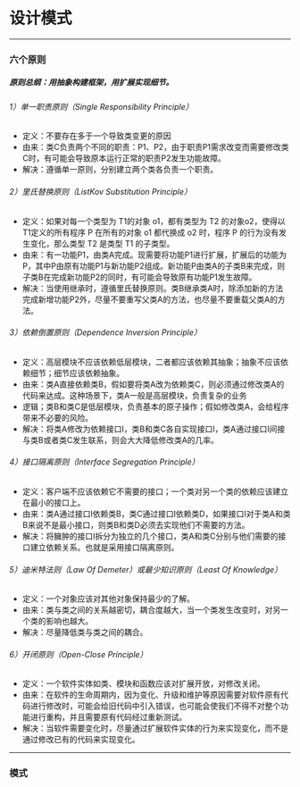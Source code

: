 # 设计模式

----
### 六个原则
##### 原则总纲：用抽象构建框架，用扩展实现细节。
###### 1）单一职责原则（Single Responsibility Principle）

* 定义：不要存在多于一个导致类变更的原因
* 由来：类C负责两个不同的职责：P1、P2，由于职责P1需求改变而需要修改类C时，有可能会导致原本运行正常的职责P2发生功能故障。
* 解决：遵循单一原则，分别建立两个类各负责一个职责。

###### 2）里氏替换原则（ListKov Substitution Principle）

* 定义：如果对每一个类型为 T1的对象 o1，都有类型为 T2 的对象o2，使得以 T1定义的所有程序 P 在所有的对象 o1 都代换成 o2 时，程序 P 的行为没有发生变化，那么类型 T2 是类型 T1 的子类型。
* 由来：有一功能P1，由类A完成。现需要将功能P1进行扩展，扩展后的功能为P，其中P由原有功能P1与新功能P2组成。新功能P由类A的子类B来完成，则子类B在完成新功能P2的同时，有可能会导致原有功能P1发生故障。
* 解决：当使用继承时，遵循里氏替换原则。类B继承类A时，除添加新的方法完成新增功能P2外，尽量不要重写父类A的方法，也尽量不要重载父类A的方法。
    
###### 3）依赖倒置原则（Dependence Inversion Principle）

* 定义：高层模块不应该依赖低层模块，二者都应该依赖其抽象；抽象不应该依赖细节；细节应该依赖抽象。
* 由来：类A直接依赖类B，假如要将类A改为依赖类C，则必须通过修改类A的代码来达成。这种场景下，类A一般是高层模块，负责复杂的业务
* 逻辑；类B和类C是低层模块，负责基本的原子操作；假如修改类A，会给程序带来不必要的风险。
* 解决：将类A修改为依赖接口I，类B和类C各自实现接口I，类A通过接口I间接与类B或者类C发生联系，则会大大降低修改类A的几率。

###### 4）接口隔离原则（Interface Segregation Principle）
* 定义：客户端不应该依赖它不需要的接口；一个类对另一个类的依赖应该建立在最小的接口上。
* 由来：类A通过接口I依赖类B，类C通过接口I依赖类D，如果接口I对于类A和类B来说不是最小接口，则类B和类D必须去实现他们不需要的方法。
* 解决：将臃肿的接口I拆分为独立的几个接口，类A和类C分别与他们需要的接口建立依赖关系。也就是采用接口隔离原则。
###### 5）迪米特法则（Law Of Demeter）或最少知识原则（Least Of Knowledge）
* 定义：一个对象应该对其他对象保持最少的了解。
* 由来：类与类之间的关系越密切，耦合度越大，当一个类发生改变时，对另一个类的影响也越大。
* 解决：尽量降低类与类之间的耦合。
###### 6）开闭原则（Open-Close Principle）
* 定义：一个软件实体如类、模块和函数应该对扩展开放，对修改关闭。
* 由来：在软件的生命周期内，因为变化、升级和维护等原因需要对软件原有代码进行修改时，可能会给旧代码中引入错误，也可能会使我们不得不对整个功能进行重构，并且需要原有代码经过重新测试。
* 解决：当软件需要变化时，尽量通过扩展软件实体的行为来实现变化，而不是通过修改已有的代码来实现变化。

----
### 模式
